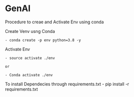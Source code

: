 # GenAI


Procedure to creae and Activate Env using conda

Create Venv usng Conda

    - conda create -p env python=3.8 -y


Activate Env

    - source activate ./env

    or

    - Conda activate ./env

To install Dependecies through requirements.txt
    - pip install -r requirements.txt